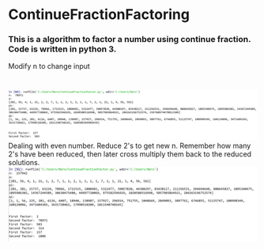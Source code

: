 # ContinueFractionFactoring #
### This is a algorithm to factor a number using continue fraction. Code is written in python 3. ###
Modify n to change input
#
![Alt text](https://github.com/nerocui/ContinueFractionFactoring/blob/master/screenshots/1.png)
Dealing with even number. Reduce 2's to get new n. Remember how many 2's have been reduced, then later cross multiply them back to the reduced solutions.
![Alt text](https://github.com/nerocui/ContinueFractionFactoring/blob/master/screenshots/2.png)